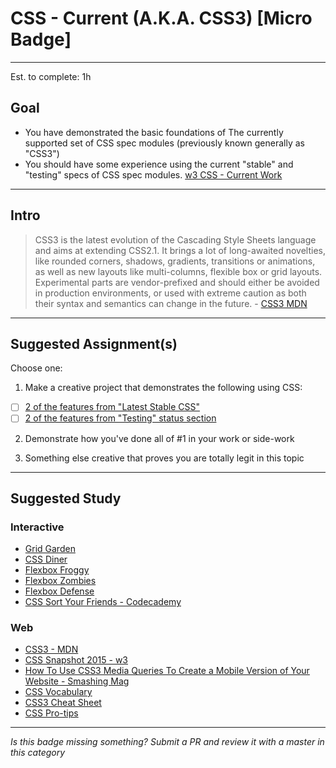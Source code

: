 # CSS - Current (A.K.A. CSS3) [Micro Badge]

-----

Est. to complete: 1h

## Goal
- You have demonstrated the basic foundations of The currently supported set of CSS spec modules (previously known generally as "CSS3")
- You should have some experience using the current "stable" and "testing" specs of CSS spec modules. [w3 CSS - Current Work](https://www.w3.org/Style/CSS/current-work)


-----

## Intro

> CSS3 is the latest evolution of the Cascading Style Sheets language and aims at extending CSS2.1. It brings a lot of long-awaited novelties, like rounded corners, shadows, gradients, transitions or animations, as well as new layouts like multi-columns, flexible box or grid layouts. Experimental parts are vendor-prefixed and should either be avoided in production environments, or used with extreme caution as both their syntax and semantics can change in the future. - [CSS3 MDN](https://developer.mozilla.org/en-US/docs/Web/CSS/CSS3)


-----


## Suggested Assignment(s)

Choose one:

1) Make a creative project that demonstrates the following using CSS:
- [ ] [2 of the features from "Latest Stable CSS"](https://www.w3.org/Style/CSS/current-work)
- [ ] [2 of the features from "Testing" status section](https://www.w3.org/Style/CSS/current-work)

2) Demonstrate how you've done all of #1 in your work or side-work

3) Something else creative that proves you are totally legit in this topic


-----


## Suggested Study

### Interactive

- [Grid Garden](http://cssgridgarden.com/)
- [CSS Diner](http://flukeout.github.io/)
- [Flexbox Froggy](http://flexboxfroggy.com/)
- [Flexbox Zombies](https://geddski.teachable.com/p/flexbox-zombies)
- [Flexbox Defense](http://www.flexboxdefense.com/)
- [CSS Sort Your Friends - Codecademy](https://www.codecademy.com/courses/web-beginner-en-jNuXw/0/1?curriculum_id=50579fb998b470000202dc8b)

### Web

- [CSS3 - MDN](https://developer.mozilla.org/en-US/docs/Web/CSS/CSS3)
- [CSS Snapshot 2015 - w3](https://www.w3.org/TR/css-2015/)
- [How To Use CSS3 Media Queries To Create a Mobile Version of Your Website - Smashing Mag](https://www.smashingmagazine.com/2010/07/how-to-use-css3-media-queries-to-create-a-mobile-version-of-your-website/)
- [CSS Vocabulary](http://apps.workflower.fi/vocabs/css/en)
- [CSS3 Cheat Sheet](https://www.smashingmagazine.com/2009/07/css-3-cheat-sheet-pdf/)
- [CSS Pro-tips](https://github.com/AllThingsSmitty/css-protips)


-----

  *Is this badge missing something? Submit a PR and review it with a master in this category*
